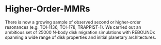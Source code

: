 # Higher-Order-MMRs
There is now a growing sample of observed second or higher-order resonances (e.g. TOI-1136, TOI-178, TRAPPIST-1). We carried out an ambitious set of 25000 N-body disk migration simulations with REBOUNDx spanning a wide range of disk properties and initial planetary architectures. 
